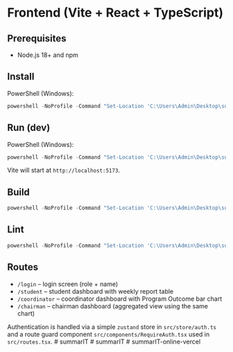 # Frontend (Vite + React + TypeScript)

## Prerequisites

- Node.js 18+ and npm

## Install

PowerShell (Windows):

```powershell
powershell -NoProfile -Command "Set-Location 'C:\Users\Admin\Desktop\summarize application\frontend'; npm ci --no-fund --no-audit --progress=false"
```

## Run (dev)

PowerShell (Windows):

```powershell
powershell -NoProfile -Command "Set-Location 'C:\Users\Admin\Desktop\summarize application\frontend'; npm run dev"
```

Vite will start at `http://localhost:5173`.

## Build

```powershell
powershell -NoProfile -Command "Set-Location 'C:\Users\Admin\Desktop\summarize application\frontend'; npm run build"
```

## Lint

```powershell
powershell -NoProfile -Command "Set-Location 'C:\Users\Admin\Desktop\summarize application\frontend'; npm run lint"
```

## Routes

- `/login` – login screen (role + name)
- `/student` – student dashboard with weekly report table
- `/coordinator` – coordinator dashboard with Program Outcome bar chart
- `/chairman` – chairman dashboard (aggregated view using the same chart)

Authentication is handled via a simple `zustand` store in `src/store/auth.ts` and a route guard component `src/components/RequireAuth.tsx` used in `src/routes.tsx`.
#   s u m m a r I T  
 #   s u m m a r I T  
 #   s u m m a r I T - o n l i n e - v e r c e l  
 